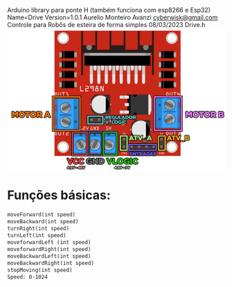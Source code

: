    Arduino library para ponte H (também funciona com esp8266 e Esp32)
   Name=Drive
   Version=1.0.1
   Aurelio Monteiro Avanzi <cyberwisk@gmail.com>
   Controle para Robôs de esteira de forma simples
   08/03/2023
   Drive.h
![L298N](https://raw.githubusercontent.com/cyberwisk/Drive/main/l298n.png)

# Funções básicas:
	moveForward(int speed)
	moveBackward(int speed)
	turnRight(int speed)
	turnLeft(int speed)
	moveforwardLeft (int speed)
	moveforwardRight(int speed)
	moveBackwardLeft(int speed)
	moveBackwardRight(int speed)
	stopMoving(int speed)
	Speed: 0-1024
